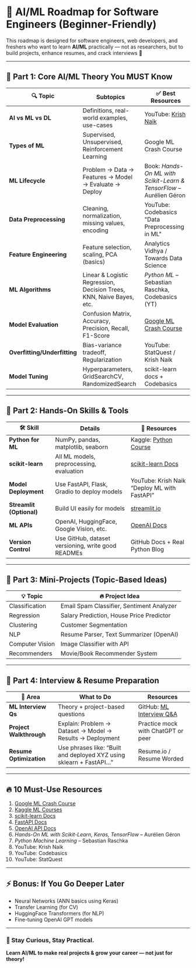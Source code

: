# 📘 AI/ML Roadmap for Software Engineers (Beginner-Friendly)

This roadmap is designed for software engineers, web developers, and freshers who want to learn **AI/ML** practically — not as researchers, but to build projects, enhance resumes, and crack interviews 🎯

---

## 🧠 Part 1: Core AI/ML Theory You MUST Know

| 🔍 Topic              | Subtopics                                                                 | ✅ Best Resources                                                                 |
|----------------------|---------------------------------------------------------------------------|----------------------------------------------------------------------------------|
| **AI vs ML vs DL**    | Definitions, real-world examples, use-cases                               | YouTube: [Krish Naik]([https://www.youtube.com/@KrishNaik](https://youtu.be/X7Zd4VyUgL0?si=rwosLGa2Qksx0v70))                        |
| **Types of ML**       | Supervised, Unsupervised, Reinforcement Learning                          | Google ML Crash Course                                                           |
| **ML Lifecycle**      | Problem → Data → Features → Model → Evaluate → Deploy                     | Book: *Hands-On ML with Scikit-Learn & TensorFlow* – Aurélien Géron             |
| **Data Preprocessing**| Cleaning, normalization, missing values, encoding                         | YouTube: Codebasics "Data Preprocessing in ML"                                  |
| **Feature Engineering**| Feature selection, scaling, PCA (basics)                                 | Analytics Vidhya / Towards Data Science                                          |
| **ML Algorithms**     | Linear & Logistic Regression, Decision Trees, KNN, Naive Bayes, etc.      | *Python ML* – Sebastian Raschka, Codebasics (YT)                                |
| **Model Evaluation**  | Confusion Matrix, Accuracy, Precision, Recall, F1-Score                   | [Google ML Crash Course](https://developers.google.com/machine-learning/crash-course/classification/accuracy) |
| **Overfitting/Underfitting** | Bias-variance tradeoff, Regularization                           | YouTube: StatQuest / Krish Naik                                                  |
| **Model Tuning**      | Hyperparameters, GridSearchCV, RandomizedSearch                           | scikit-learn docs + Codebasics                                                   |

---

## 🔧 Part 2: Hands-On Skills & Tools

| 🛠️ Skill            | Details                                                         | 🔗 Resources                                                   |
|---------------------|------------------------------------------------------------------|---------------------------------------------------------------|
| **Python for ML**    | NumPy, pandas, matplotlib, seaborn                              | Kaggle: [Python Course](https://www.kaggle.com/learn/python) |
| **scikit-learn**     | All ML models, preprocessing, evaluation                        | [scikit-learn Docs](https://scikit-learn.org/stable/)         |
| **Model Deployment** | Use FastAPI, Flask, Gradio to deploy models                     | YouTube: Krish Naik “Deploy ML with FastAPI”                  |
| **Streamlit (Optional)**| Build UI easily for models                                    | [streamlit.io](https://streamlit.io)                          |
| **ML APIs**          | OpenAI, HuggingFace, Google Vision, etc.                        | [OpenAI Docs](https://platform.openai.com/docs)               |
| **Version Control**  | Use GitHub, dataset versioning, write good READMEs              | GitHub Docs + Real Python Blog                                |

---

## 🧩 Part 3: Mini-Projects (Topic-Based Ideas)

| 💡 Topic        | 🔥 Project Idea                        |
|----------------|----------------------------------------|
| Classification | Email Spam Classifier, Sentiment Analyzer |
| Regression     | Salary Prediction, House Price Predictor |
| Clustering     | Customer Segmentation                   |
| NLP            | Resume Parser, Text Summarizer (OpenAI) |
| Computer Vision| Image Classifier with API               |
| Recommenders   | Movie/Book Recommender System           |

---

## 💼 Part 4: Interview & Resume Preparation

| 📌 Area              | What to Do                                                                 | Resources                                                                 |
|---------------------|------------------------------------------------------------------------------|---------------------------------------------------------------------------|
| **ML Interview Qs**   | Theory + project-based questions                                             | GitHub: [ML Interview Q&A](https://github.com/alexeygrigorev/data-science-interviews) |
| **Project Walkthrough**| Explain: Problem → Dataset → Model → Results → Deployment               | Practice mock with ChatGPT or peer                                        |
| **Resume Optimization**| Use phrases like: “Built and deployed XYZ using sklearn + FastAPI…”     | Resume.io / Resume Worded                                                 |

---

## 🔥 10 Must-Use Resources

1. [Google ML Crash Course](https://developers.google.com/machine-learning/crash-course)
2. [Kaggle ML Courses](https://www.kaggle.com/learn)
3. [scikit-learn Docs](https://scikit-learn.org/stable/)
4. [FastAPI Docs](https://fastapi.tiangolo.com/)
5. [OpenAI API Docs](https://platform.openai.com/docs)
6. *Hands-On ML with Scikit-Learn, Keras, TensorFlow* – Aurélien Géron
7. *Python Machine Learning* – Sebastian Raschka
8. YouTube: Krish Naik
9. YouTube: Codebasics
10. YouTube: StatQuest

---

## ⚡ Bonus: If You Go Deeper Later

- Neural Networks (ANN basics using Keras)
- Transfer Learning (for CV)
- HuggingFace Transformers (for NLP)
- Fine-tuning OpenAI GPT models

---

### 🚀 Stay Curious, Stay Practical.  
**Learn AI/ML to make real projects & grow your career — not just for theory!**
